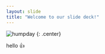 ```yaml
---
layout: slide
title: "Welcome to our slide deck!"
---
```


![humpday](https://cloud.githubusercontent.com/assets/16547949/25400910/10641d9e-29c2-11e7-80c8-5c38ea261b22.jpg)
{: .center}

hello :+1:
